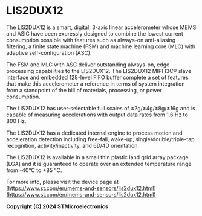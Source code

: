 # LIS2DUX12

The LIS2DUX12 is a smart, digital, 3-axis linear accelerometer whose MEMS and ASIC have been expressly designed to combine the lowest current consumption possible with features such as always-on anti-aliasing filtering, a finite state machine (FSM) and machine learning core (MLC) with adaptive self-configuration (ASC).

The FSM and MLC with ASC deliver outstanding always-on, edge processing capabilities to the LIS2DUX12. The LIS2DUX12 MIPI I3C® slave interface and embedded 128-level FIFO buffer complete a set of features that make this accelerometer a reference in terms of system integration from a standpoint of the bill of materials, processing, or power consumption.

The LIS2DUX12 has user-selectable full scales of ±2g/±4g/±8g/±16g and is capable of measuring accelerations with output data rates from 1.6 Hz to 800 Hz.

The LIS2DUX12 has a dedicated internal engine to process motion and acceleration detection including free-fall, wake-up, single/double/triple-tap recognition, activity/inactivity, and 6D/4D orientation.

The LIS2DUX12 is available in a small thin plastic land grid array package (LGA) and it is guaranteed to operate over an extended temperature range from -40°C to +85 °C.

For more info, please visit the device page at [https://www.st.com/en/mems-and-sensors/lis2dux12.html](https://www.st.com/en/mems-and-sensors/lis2dux12.html)

**Copyright (C) 2024 STMicroelectronics**
